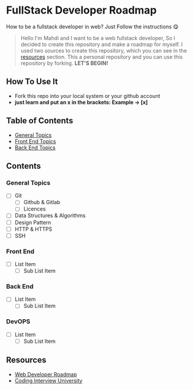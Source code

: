 # FullStack Developer Roadmap

How to be a fullstack developer in web? Just Follow the instructions 😋
> Hello I'm Mahdi and I want to be a web fullstack developer, So I decided to create this repository and make a roadmap for myself. I used two sources to create this repository, which you can see in the [resources](#resources) section. This a personal repository and you can use this repository by forking. **LET'S BEGIN!**

## How To Use It
- Fork this repo into your local system or your github account
- **just learn and put an x in the brackets: Example -> [x]**

## Table of Contents
- [General Topics](#general-topics)
- [Front End Topics](#front-end-topics)
- [Back End Topics](#back-end-topics)

## Contents
### General Topics
 - [ ] Git
	 - [ ] Github & Gitlab
	 - [ ] Licences
- [ ] Data Structures & Algorithms
- [ ] Design Pattern
- [ ] HTTP & HTTPS
- [ ] SSH

### Front End
- [ ] List Item
	- [ ] Sub List Item

### Back End
- [ ] List Item
	- [ ] Sub List Item

### DevOPS
- [ ] List Item
	- [ ] Sub List Item

## Resources
- [Web Developer Roadmap](#https://github.com/kamranahmedse/developer-roadmap)
- [Coding Interview University](https://github.com/jwasham/coding-interview-university)
